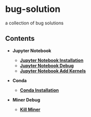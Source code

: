 # bug-solution
a collection of bug solutions

## Contents
- __Jupyter Notebook__
  - [__Jupyter Notebook Installation__](https://github.com/rentainhe/bug-solution/blob/master/debug/jupyter_installation.md)
  - [__Jupyter Notebook Debug__](https://github.com/rentainhe/bug-solution/blob/master/debug/jupyter_bug.md)
  - [__Jupyter Notebook Add Kernels__](https://github.com/rentainhe/bug-solution/blob/master/debug/jupyter_add_kernel.md)

- __Conda__
  - [__Conda Installation__](https://github.com/rentainhe/bug-solution/blob/master/debug/conda_installation.md)

- __Miner Debug__
  - [__Kill Miner__](https://github.com/rentainhe/bug-solution/blob/master/debug/miner_debug.md)